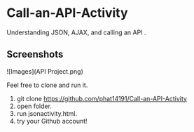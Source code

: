 # Call-an-API-Activity
Understanding JSON, AJAX, and calling an API .

## Screenshots
![Images](API Project.png)

Feel free to clone and run it. 
1) git clone https://github.com/phat14191/Call-an-API-Activity
2) open folder.
3) run jsonactivity.html.
4) try your Github account! 
